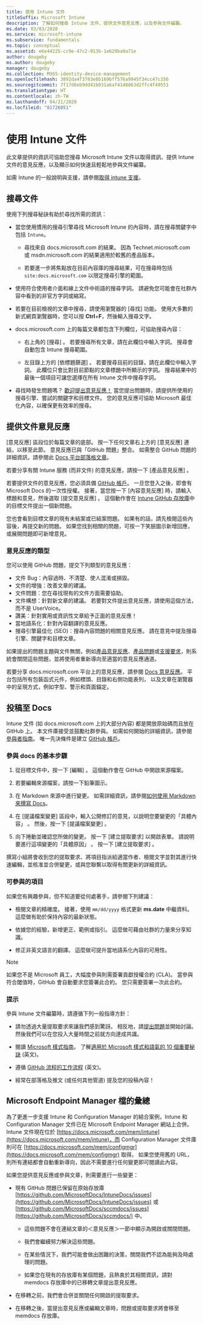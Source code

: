 ```yaml
---
title: 使用 Intune 文件
titleSuffix: Microsoft Intune
description: 了解如何搜尋 Intune 文件、提供文件意見反應，以及參與文件編纂。
ms.date: 03/03/2020
ms.service: microsoft-intune
ms.subservice: fundamentals
ms.topic: conceptual
ms.assetid: e6e44225-cc9e-47c2-913b-1e629ba9a71e
author: dougeby
ms.author: dougeby
manager: dougeby
ms.collection: M365-identity-device-management
ms.openlocfilehash: 3892da4f3783e8b169bff576a9945f34cc47c356
ms.sourcegitcommit: 7f17d6eb9dd41b031a6af4148863d2ffc4f49551
ms.translationtype: HT
ms.contentlocale: zh-TW
ms.lasthandoff: 04/21/2020
ms.locfileid: "81726051"
---
```

# <a name="using-the-intune-docs"></a>使用 Intune 文件

此文章提供的資訊可協助您搜尋 Microsoft Intune 文件以取得資訊、提供 Intune 文件的意見反應，以及顯示如何快速且輕鬆地參與文件編纂。

如需 Intune 的一般說明與支援，請參閱[取得 intune 支援](get-support.md)。

## <a name="search-the-docs"></a>搜尋文件

 使用下列搜尋秘訣有助於尋找所需的資訊：  

- 當您使用慣用的搜尋引擎尋找 Microsoft Intune 的內容時，請在搜尋關鍵字中包括 `Intune`。  

  - 尋找來自 docs.microsoft.com 的結果。 因為 Technet.microsoft.com 或 msdn.microsoft.com 的結果適用於較舊的產品版本。  

  - 若要進一步將焦點放在目前內容庫的搜尋結果，可在搜尋時包括 `site:docs.microsoft.com` 以限定搜尋引擎的範圍。  

- 使用符合使用者介面和線上文件中術語的搜尋字詞。 請避免您可能會在社群內容中看到的非官方字詞或縮寫。

- 若要在目前檢視的文章中搜尋，請使用瀏覽器的 [尋找]  功能。 使用大多數的新式網頁瀏覽器時，您可以按 **Ctrl**+**F**，然後輸入搜尋文字。  

- docs.microsoft.com 上的每篇文章都包含下列欄位，可協助搜尋內容：  

  - 右上角的 [搜尋]  。 若要搜尋所有文章，請在此欄位中輸入字詞。 搜尋會自動包含 Intune 搜尋範圍。

  - 左目錄上方的 [依標題篩選]  。 若要搜尋目前的目錄，請在此欄位中輸入字詞。 此欄位只會比對目前節點的文章標題中所顯示的字詞。 搜尋結果中的最後一個項目可讓您選擇在所有 Intune 文件中搜尋字詞。

- 尋找時發生問題嗎？ [歡迎提出意見反應！](#provide-doc-feedback) 當您提出問題時，請提供所使用的搜尋引擎、嘗試的關鍵字和目標文件。 您的意見反應可協助 Microsoft 最佳化內容，以確保更有效率的搜尋。  

## <a name="provide-doc-feedback"></a>提供文件意見反應

[意見反應] 區段位於每篇文章的底部。 按一下任何文章右上方的 [意見反應]  連結，以移至此節。 意見反應已與「GitHub 問題」整合。 如需整合 GitHub 問題的詳細資訊，請參閱此 [Docs 平台部落格文章](https://docs.microsoft.com/teamblog/a-new-feedback-system-is-coming-to-docs)。

若要分享有關 Intune 服務 (而非文件) 的意見反應，請按一下 [產品意見反應]  。

若要提供文件的意見反應，您必須具備 [GitHub 帳戶](https://github.com/join)。 一旦您登入之後，即會有 Microsoft Docs 的一次性授權。 接著，當您按一下 [內容意見反應]  時，請輸入標題和意見，然後選取 [提交意見反應]  。 這個動作會在 [Intune GitHub 存放庫](https://github.com/MicrosoftDocs/intunedocs/issues)中的目標文件提出一個新問題。

您也會看到目標文章的現有未結案或已結案問題。 如果有的話，請先檢閱這些內容後，再提交新的問題。 如果您找到相關的問題，可按一下笑臉圖示新增回應，或展開問題即可新增意見。

### <a name="types-of-feedback"></a>意見反應的類型

您可以使用 GitHub 問題，提交下列類型的意見反應：

- 文件 Bug：內容過時、不清楚、使人混淆或損毀。
- 文件的增強：改善文章的建議。
- 文件問題：您在尋找現有的文件方面需要協助。
- 文件構想：針對新文章的建議。 若要對文件提出意見反應，請使用這個方法，而不是 UserVoice。
- 讚美：針對實用或資訊性文章給予正面的意見反應！
- 當地語系化：針對內容翻譯的意見反應。
- 搜尋引擎最佳化 (SEO)：搜尋內容問題的相關意見反應。 請在意見中提及搜尋引擎、關鍵字和目標文章。

如果提出的問題主題與文件無關，例如[產品意見反應](https://microsoftintune.uservoice.com/forums/291681-ideas)、[產品問題](https://social.technet.microsoft.com/Forums/en-US/home?forum=microsoftintuneprod)或[支援要求](get-support.md)，則系統會關閉這些問題，並將使用者重新導向至適當的意見反應通道。

若要分享 docs.microsoft.com 平台上的意見反應，請參閱 [Docs 意見反應](https://aka.ms/sitefeedback)。 平台包括所有包裝函式元件，例如標頭、目錄和右側功能表列， 以及文章在瀏覽器中的呈現方式，例如字型、警示和頁面錨定。

## <a name="contribute-to-docs"></a>投稿至 Docs

Intune 文件 (如 docs.microsoft.com 上的大部分內容) 都是開放原始碼而且放在 GitHub 上。 本文件庫接受並鼓勵社群參與。 如需如何開始的詳細資訊，請參閱[參與者指南](https://docs.microsoft.com/contribute)。 唯一先決條件是建立 [GitHub 帳戶](https://github.com/join)。

### <a name="basic-steps-to-contribute-to-docs"></a>參與 docs 的基本步驟

1. 從目標文件中，按一下 [編輯]  。 這個動作會在 GitHub 中開啟來源檔案。  

2. 若要編輯來源檔案，請按一下鉛筆圖示。  

3. 在 Markdown 來源中進行變更。 如需詳細資訊，請參閱[如何使用 Markdown 來撰寫 Docs](https://docs.microsoft.com/contribute/contribute-how-to-write-use-markdown)。  

4. 在 [提議檔案變更] 區段中，輸入公開修訂的意見，以說明您要變更的「具體內容」  。 然後，按一下 [提議檔案變更]  。  

5. 向下捲動並確認您所做的變更。 按一下 [建立提取要求]  以開啟表單。 請說明要進行這項變更的「具體原因」  。 按一下 [建立提取要求]  。

撰寫小組將會收到您的提取要求、將項目指派給適當作者、檢閱文字並對其進行快速編輯，並核准並合併變更，或與您聯繫以取得有關更新的詳細資訊。  

### <a name="what-to-contribute"></a>可參與的項目

如果您有興趣參與，但不知道要從何處著手，請參閱下列建議：  

- 檢閱文章的精確度。 接著，使用 `mm/dd/yyyy` 格式更新 **ms.date** 中繼資料。 這麼做有助於保持內容的最新狀態。  

- 依據您的經驗，新增更正、範例或指引。 這麼做可藉由社群的力量來分享知識。

- 修正非英文語言的翻譯。 這麼做可提升當地語系化內容的可用性。  

> [!Note]  
> 如果您不是 Microsoft 員工，大幅度參與則需簽署貢獻授權合約 (CLA)。 當參與符合閾值時，GitHub 會自動要求您簽署此合約。 您只需要簽署一次此合約。

### <a name="tips"></a>提示

參與 Intune 文件編纂時，請遵循下列一般指導方針：

- 請勿透過大量提取要求來讓我們感到驚訝。 相反地，請[提出問題](#provide-doc-feedback)並開始討論。 然後我們可以在您投入大量時間之前就方向達成共識。  

- 閱讀 [Microsoft 樣式指南](https://aka.ms/MicrosoftStyle)。 了解[適用於 Microsoft 樣式和語氣的 10 個重要秘訣](https://docs.microsoft.com/style-guide/top-10-tips-style-voice) \(英文\)。  

- 遵循 [GitHub 流程的工作流程](https://guides.github.com/introduction/flow/) \(英文\)。  

- 經常在部落格及推文 (或任何其他管道) 提及您的投稿內容！  

## <a name="consolidation-of-documentation-for-microsoft-endpoint-manager"></a>Microsoft Endpoint Manager 檔的彙總

為了更進一步支援 Intune 和 Configuration Manager 的結合案例，Intune 和 Configuration Manager 文件已在 Microsoft Endpoint Manager 網站上合併。 Intune 文件現在位於 [https://docs.microsoft.com/mem/intune](https://docs.microsoft.com/mem/intune)，而 Configuration Manager 文件庫則可在 [https://docs.microsoft.com/mem/configmgr](https://docs.microsoft.com/mem/configmgr) 取得。 如果您使用舊的 URL，則所有連結都會自動重新導向，因此不需要進行任何變更即可閱讀此內容。

如果您提供意見反應或參與文章，則需要進行一些變更：

- 現有 GitHub 問題已保留在原始存放庫 [https://github.com/MicrosoftDocs/IntuneDocs/issues](https://github.com/MicrosoftDocs/IntuneDocs/issues) 或 [https://github.com/MicrosoftDocs/sccmdocs/issues](https://github.com/MicrosoftDocs/sccmdocs/) 中。

  - 這些問題不會在連結文章的＜意見反應＞一節中顯示為開啟或關閉問題。

  - 我們會繼續努力解決這些問題。

  - 在某些情況下，我們可能會做出困難的決策，關閉我們不認為能夠及時處理的問題。

  - 如果您在現有的存放庫有某個問題，且熱衷於其相關資訊，請對 memdocs 存放庫中的已移轉文章提出意見反應。

- 在移轉之前，我們會合併並關閉任何開啟的提取要求。

- 在移轉之後，當提出意見反應或編輯文章時，問題或提取要求將會移至 memdocs 存放庫。
